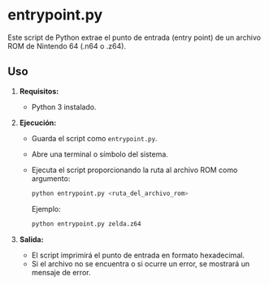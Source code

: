# entrypoint.py

Este script de Python extrae el punto de entrada (entry point) de un archivo ROM de Nintendo 64 (.n64 o .z64).

## Uso

1.  **Requisitos:**
    * Python 3 instalado.

2.  **Ejecución:**
    * Guarda el script como `entrypoint.py`.
    * Abre una terminal o símbolo del sistema.
    * Ejecuta el script proporcionando la ruta al archivo ROM como argumento:

        ```bash
        python entrypoint.py <ruta_del_archivo_rom>
        ```

        Ejemplo:

        ```bash
        python entrypoint.py zelda.z64
        ```

3.  **Salida:**
    * El script imprimirá el punto de entrada en formato hexadecimal.
    * Si el archivo no se encuentra o si ocurre un error, se mostrará un mensaje de error.
